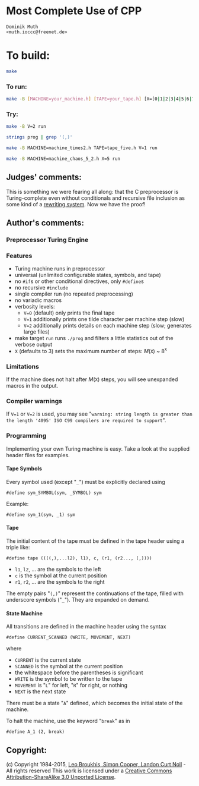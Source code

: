 # Most Complete Use of CPP

    Dominik Muth 
    <muth.ioccc@freenet.de>  

# To build:

```sh
make
```

### To run:

```sh
make -B [MACHINE=your_machine.h] [TAPE=your_tape.h] [X=[0|1|2|3|4|5|6|7|8|9]] [V=[0|1|2]] run
```

### Try:

```sh
make -B V=2 run

strings prog | grep '(,)'

make -B MACHINE=machine_times2.h TAPE=tape_five.h V=1 run

make -B MACHINE=machine_chaos_5_2.h X=5 run
```

## Judges' comments:

This is something we were fearing all along: that the C preprocessor is Turing-complete
even without conditionals and recursive file inclusion as some kind of a
[rewriting system](https://en.wikipedia.org/wiki/Rewriting). Now we have the proof!

## Author's comments:

### Preprocessor Turing Engine

### Features

- Turing machine runs in preprocessor
- universal (unlimited configurable states, symbols, and tape)
- no `#if`s or other conditional directives, only `#define`s
- no recursive `#include`
- single compiler run (no repeated preprocessing)
- no variadic macros
- verbosity levels:
  + `V=0` (default) only prints the final tape
  + `V=1` additionally prints one tilde character per machine step (slow)
  + `V=2` additionally prints details on each machine step (slow; generates large files)
- make target `run` runs `./prog` and filters a little statistics out of the verbose output
- `X` (defaults to 3) sets the maximum number of steps: *M*(`X`) ~ 8<sup>`X`</sup>

### Limitations

If the machine does not halt after *M*(`X`) steps, you will see unexpanded macros in the output.

### Compiler warnings

If `V=1` or `V=2` is used, you may see "`warning: string length is greater than the length '4095' ISO C99 compilers are required to support`".

### Programming

Implementing your own Turing machine is easy. Take a look at the supplied header files for examples.

#### Tape Symbols

Every symbol used (except "`_`") must be explicitly declared using

	#define sym_SYMBOL(sym, _SYMBOL) sym

Example:

    #define sym_1(sym, _1) sym

#### Tape

The initial content of the tape must be defined in the tape header using a triple like:

	#define tape ((((,),...l2), l1), c, (r1, (r2..., (,))))

- `l1`, `l2`, ... are the symbols to the left
- `c` is the symbol at the current position
- `r1`, `r2`, ... are the symbols to the right

The empty pairs "`(,)`" represent the continuations of the tape, filled with underscore symbols ("`_`"). They are expanded on demand.

#### State Machine

All transitions are defined in the machine header using the syntax

	#define CURRENT_SCANNED (WRITE, MOVEMENT, NEXT)

where

- `CURRENT` is the current state
- `SCANNED` is the symbol at the current position
- the whitespace before the parentheses is significant
- `WRITE` is the symbol to be written to the tape
- `MOVEMENT` is "`L`" for left, "`R`" for right, or nothing
- `NEXT` is the next state

There must be a state "`A`" defined, which becomes the initial state of the machine.

To halt the machine, use the keyword "`break`" as in

	#define A_1 (2, break)

## Copyright:

(c) Copyright 1984-2015, [Leo Broukhis, Simon Cooper, Landon Curt Noll][judges] - All rights reserved
This work is licensed under a [Creative Commons Attribution-ShareAlike 3.0 Unported License][cc].

[judges]: http://www.ioccc.org/judges.html
[cc]: http://creativecommons.org/licenses/by-sa/3.0/
